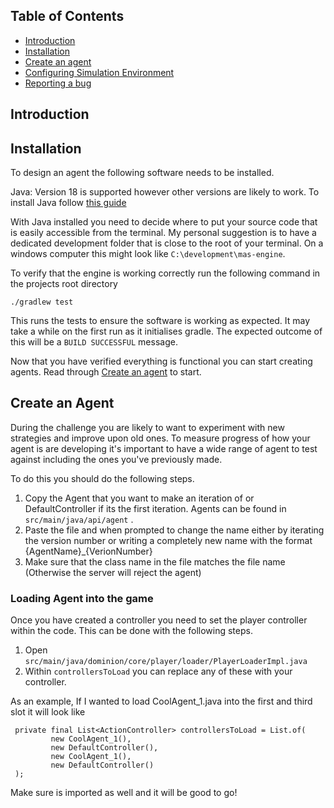## Table of Contents

- [Introduction](#introduction)
- [Installation](#instalation)
- [Create an agent](#create-an-agent)
- [Configuring Simulation Environment](#configuring-game-simulation)
- [Reporting a bug](#reporting-a-bug)

## Introduction

## Installation

To design an agent the following software needs to be installed.

Java: Version 18 is supported however other versions are likely to work. To install Java
follow [this guide](https://www.freecodecamp.org/news/install-openjdk-free-java-multi-os-guide/)

With Java installed you need to decide where to put your source code that is easily accessible from the terminal. My
personal suggestion is to have a dedicated development folder that is close to the root of your terminal. On a windows
computer this might look like `C:\development\mas-engine`.

To verify that the engine is working correctly run the following command in the projects root directory

```
./gradlew test
```

This runs the tests to ensure the software is working as expected. It may take a while on the first run as it
initialises gradle. The expected outcome of this will be a `BUILD SUCCESSFUL` message.

Now that you have verified everything is functional you can start creating agents. Read
through [Create an agent](#create-an-agent) to start.

## Create an Agent

During the challenge you are likely to want to experiment with new strategies and improve upon old ones.
To measure progress of how your agent is are developing it's important to have a wide range of agent to test against
including the ones you've previously made.

To do this you should do the following steps.

1. Copy the Agent that you want to make an iteration of or DefaultController if its the first iteration.
   Agents can be found in ```src/main/java/api/agent``` .
2. Paste the file and when prompted to change the name either by iterating the version number or writing a completely
   new name with the format {AgentName}_{VerionNumber}
3. Make sure that the class name in the file matches the file name (Otherwise the server will reject the agent)

### Loading Agent into the game

Once you have created a controller you need to set the player controller within the code. This can be done with the
following steps.

1. Open `src/main/java/dominion/core/player/loader/PlayerLoaderImpl.java`
2. Within `controllersToLoad` you can replace any of these with your controller.

As an example, If I wanted to load CoolAgent_1.java into the first and third slot it will look like

```
 private final List<ActionController> controllersToLoad = List.of(
         new CoolAgent_1(),
         new DefaultController(),
         new CoolAgent_1(),
         new DefaultController()
 );
```

Make sure is imported as well and it will be good to go!

